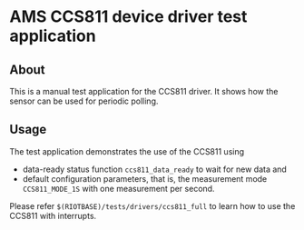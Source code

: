 # AMS CCS811 device driver test application

## About

This is a manual test application for the CCS811 driver. It shows how the
sensor can be used for periodic polling.

## Usage

The test application demonstrates the use of the CCS811 using

- data-ready status function `ccs811_data_ready` to wait for new data and
- default configuration parameters, that is, the measurement mode
  `CCS811_MODE_1S` with one measurement per second.

Please refer `$(RIOTBASE)/tests/drivers/ccs811_full` to learn how
to use the CCS811 with interrupts.
